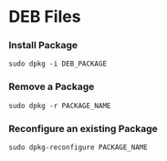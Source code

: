 # DEB Files

### Install Package

`sudo dpkg -i DEB_PACKAGE`

### Remove a Package

`sudo dpkg -r PACKAGE_NAME`

### Reconfigure an existing Package

`sudo dpkg-reconfigure PACKAGE_NAME`
